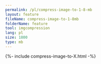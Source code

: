 ```yaml
---
permalink: /pl/compress-image-to-1-8-mb
layout: feature
fileName: compress-image-to-1-8mb
folderName: feature
tool: imgcompression
lang: pl
size: 1800
type: mb
---
```


{%- include compress-image-to-X.html -%}
